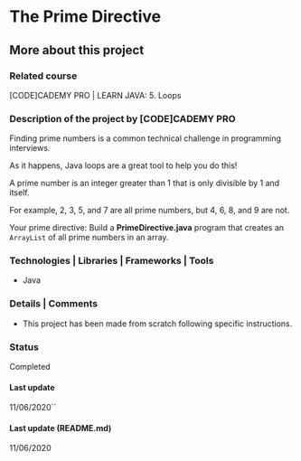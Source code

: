 # The Prime Directive

## More about this project

### Related course
[CODE]CADEMY PRO | LEARN JAVA: 5. Loops

### Description of the project by [CODE]CADEMY PRO
Finding prime numbers is a common technical challenge in programming interviews.

As it happens, Java loops are a great tool to help you do this!

A prime number is an integer greater than 1 that is only divisible by 1 and itself.

For example, 2, 3, 5, and 7 are all prime numbers, but 4, 6, 8, and 9 are not.

Your prime directive: Build a **PrimeDirective.java** program that creates an `ArrayList` of all prime numbers in an array.


### Technologies | Libraries | Frameworks | Tools  
- Java

### Details | Comments
- This project has been made from scratch following specific instructions. 

### Status
Completed 

#### Last update
11/06/2020``

#### Last update (README.md)
11/06/2020
 